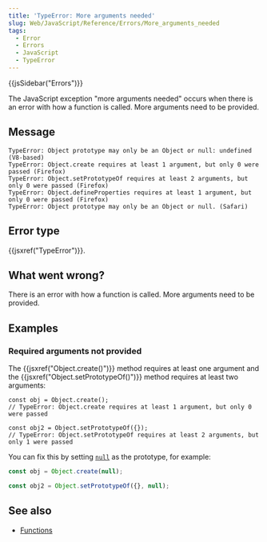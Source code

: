 ```yaml
---
title: 'TypeError: More arguments needed'
slug: Web/JavaScript/Reference/Errors/More_arguments_needed
tags:
  - Error
  - Errors
  - JavaScript
  - TypeError
---
```


{{jsSidebar("Errors")}}

The JavaScript exception "more arguments needed" occurs when there is an error with how
a function is called. More arguments need to be provided.

## Message

```
TypeError: Object prototype may only be an Object or null: undefined (V8-based)
TypeError: Object.create requires at least 1 argument, but only 0 were passed (Firefox)
TypeError: Object.setPrototypeOf requires at least 2 arguments, but only 0 were passed (Firefox)
TypeError: Object.defineProperties requires at least 1 argument, but only 0 were passed (Firefox)
TypeError: Object prototype may only be an Object or null. (Safari)
```

## Error type

{{jsxref("TypeError")}}.

## What went wrong?

There is an error with how a function is called. More arguments need to be provided.

## Examples

### Required arguments not provided

The {{jsxref("Object.create()")}} method requires at least one argument and the
{{jsxref("Object.setPrototypeOf()")}} method requires at least two arguments:

```js-nolint example-bad
const obj = Object.create();
// TypeError: Object.create requires at least 1 argument, but only 0 were passed

const obj2 = Object.setPrototypeOf({});
// TypeError: Object.setPrototypeOf requires at least 2 arguments, but only 1 were passed
```

You can fix this by setting [`null`](/en-US/docs/Web/JavaScript/Reference/Operators/null) as the prototype, for example:

```js example-good
const obj = Object.create(null);

const obj2 = Object.setPrototypeOf({}, null);
```

## See also

- [Functions](/en-US/docs/Web/JavaScript/Guide/Functions)
